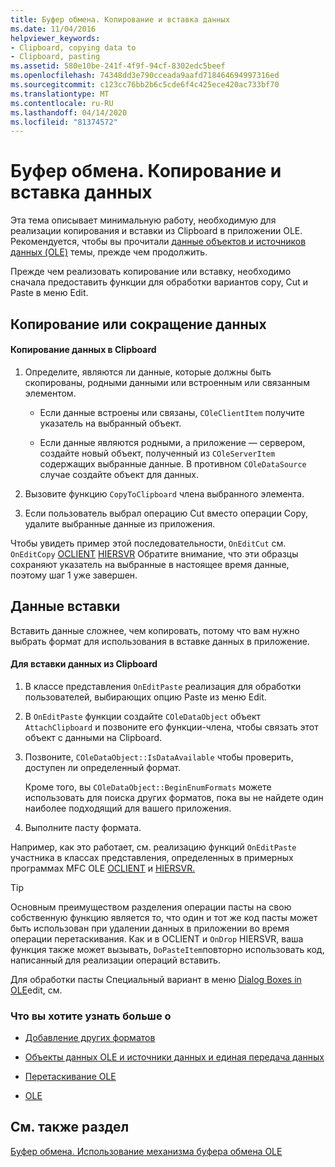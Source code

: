 ```yaml
---
title: Буфер обмена. Копирование и вставка данных
ms.date: 11/04/2016
helpviewer_keywords:
- Clipboard, copying data to
- Clipboard, pasting
ms.assetid: 580e10be-241f-4f9f-94cf-8302edc5beef
ms.openlocfilehash: 74348dd3e790cceada9aafd718464694997316ed
ms.sourcegitcommit: c123cc76bb2b6c5cde6f4c425ece420ac733bf70
ms.translationtype: MT
ms.contentlocale: ru-RU
ms.lasthandoff: 04/14/2020
ms.locfileid: "81374572"
---
```

# <a name="clipboard-copying-and-pasting-data"></a>Буфер обмена. Копирование и вставка данных

Эта тема описывает минимальную работу, необходимую для реализации копирования и вставки из Clipboard в приложении OLE. Рекомендуется, чтобы вы прочитали [данные объектов и источников данных (OLE)](../mfc/data-objects-and-data-sources-ole.md) темы, прежде чем продолжить.

Прежде чем реализовать копирование или вставку, необходимо сначала предоставить функции для обработки вариантов copy, Cut и Paste в меню Edit.

## <a name="copying-or-cutting-data"></a><a name="_core_copying_or_cutting_data"></a>Копирование или сокращение данных

#### <a name="to-copy-data-to-the-clipboard"></a>Копирование данных в Clipboard

1. Определите, являются ли данные, которые должны быть скопированы, родными данными или встроенным или связанным элементом.

   - Если данные встроены или связаны, `COleClientItem` получите указатель на выбранный объект.

   - Если данные являются родными, а приложение — сервером, создайте новый объект, полученный из `COleServerItem` содержащих выбранные данные. В противном `COleDataSource` случае создайте объект для данных.

1. Вызовите функцию `CopyToClipboard` члена выбранного элемента.

1. Если пользователь выбрал операцию Cut вместо операции Copy, удалите выбранные данные из приложения.

Чтобы увидеть пример этой последовательности, `OnEditCut` см. `OnEditCopy` [OCLIENT](../overview/visual-cpp-samples.md) [HIERSVR](../overview/visual-cpp-samples.md) Обратите внимание, что эти образцы сохраняют указатель на выбранные в настоящее время данные, поэтому шаг 1 уже завершен.

## <a name="pasting-data"></a><a name="_core_pasting_data"></a>Данные вставки

Вставить данные сложнее, чем копировать, потому что вам нужно выбрать формат для использования в вставке данных в приложение.

#### <a name="to-paste-data-from-the-clipboard"></a>Для вставки данных из Clipboard

1. В классе представления `OnEditPaste` реализация для обработки пользователей, выбирающих опцию Paste из меню Edit.

1. В `OnEditPaste` функции создайте `COleDataObject` объект `AttachClipboard` и позвоните его функции-члена, чтобы связать этот объект с данными на Clipboard.

1. Позвоните, `COleDataObject::IsDataAvailable` чтобы проверить, доступен ли определенный формат.

   Кроме того, вы `COleDataObject::BeginEnumFormats` можете использовать для поиска других форматов, пока вы не найдете один наиболее подходящий для вашего приложения.

1. Выполните пасту формата.

Например, как это работает, см. реализацию функций `OnEditPaste` участника в классах представления, определенных в примерных программах MFC OLE [OCLIENT](../overview/visual-cpp-samples.md) и [HIERSVR.](../overview/visual-cpp-samples.md)

> [!TIP]
> Основным преимуществом разделения операции пасты на свою собственную функцию является то, что один и тот же код пасты может быть использован при удалении данных в приложении во время операции перетаскивания. Как и в OCLIENT и `OnDrop` HIERSVR, ваша функция также может вызывать, `DoPasteItem`повторно использовать код, написанный для реализации операций вставить.

Для обработки пасты Специальный вариант в меню [Dialog Boxes in OLE](../mfc/dialog-boxes-in-ole.md)edit, см.

### <a name="what-do-you-want-to-know-more-about"></a>Что вы хотите узнать больше о

- [Добавление других форматов](../mfc/clipboard-adding-other-formats.md)

- [Объекты данных OLE и источники данных и единая передача данных](../mfc/data-objects-and-data-sources-ole.md)

- [Перетаскивание OLE](../mfc/drag-and-drop-ole.md)

- [OLE](../mfc/ole-background.md)

## <a name="see-also"></a>См. также раздел

[Буфер обмена. Использование механизма буфера обмена OLE](../mfc/clipboard-using-the-ole-clipboard-mechanism.md)

